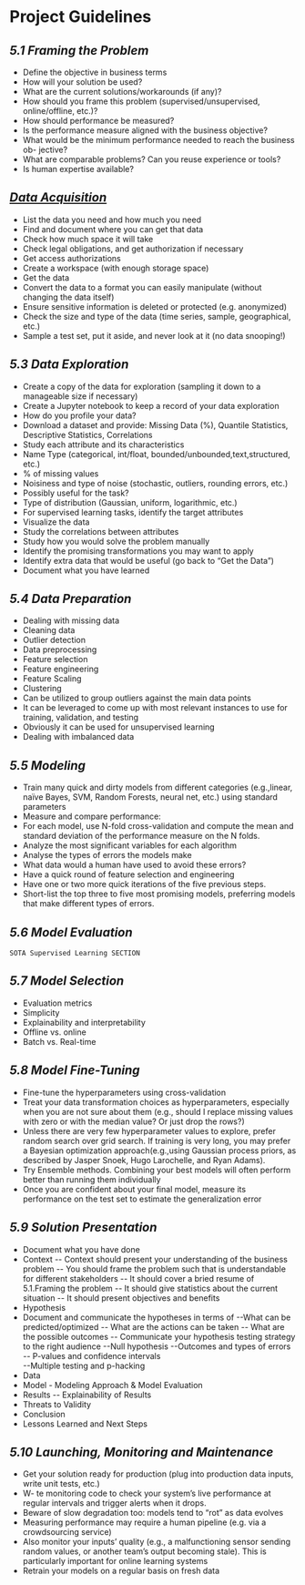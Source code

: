 # Project Guidelines

## _5.1 Framing the Problem_
- Define the objective in business terms
- How will your solution be used?
- What are the current solutions/workarounds (if any)?
- How should you frame this problem (supervised/unsupervised, online/offline, etc.)?
- How should performance be measured?
- 	Is the performance measure aligned with the business objective? 
- 	What would be the minimum performance needed to reach the business ob- jective?
- 	What are comparable problems? Can you reuse experience or tools?
- 	Is human expertise available?
## _[Data Acquisition](https://github.com/McGill-MMA-EnterpriseAnalytics/Dazed-Confusion-Matrix/blob/master/Project_Framework/Data_Acquisition.md)_
- 	List the data you need and how much you need
- 	Find and document where you can get that data
- 	Check how much space it will take
- 	Check legal obligations, and get authorization if necessary
- 	Get access authorizations
- 	Create a workspace (with enough storage space)
- 	Get the data
- 	Convert the data to a format you can easily manipulate (without changing the data itself)
- 	Ensure sensitive information is deleted or protected (e.g. anonymized)
- 	Check the size and type of the data (time series, sample, geographical, etc.)
- 	Sample a test set, put it aside, and never look at it (no data snooping!)
## _5.3 Data Exploration_
- 	Create a copy of the data for exploration (sampling it down to a manageable size if necessary)
- 	Create a Jupyter notebook to keep a record of your data exploration
- How do you profile your data?
- Download a dataset and provide: Missing Data (%), Quantile Statistics, Descriptive Statistics, Correlations
- Study each attribute and its characteristics
- Name Type (categorical, int/float, bounded/unbounded,text,structured, etc.)
- % of missing values
- Noisiness and type of noise (stochastic, outliers, rounding errors, etc.)
- Possibly useful for the task?
- Type of distribution (Gaussian, uniform, logarithmic, etc.)
- For supervised learning tasks, identify the target attributes
- 	Visualize the data
- 	Study the correlations between attributes
- 	Study how you would solve the problem manually
- 	Identify the promising transformations you may want to apply
- 	Identify extra data that would be useful (go back to “Get the Data”)
- 	Document what you have learned
## _5.4 Data Preparation_
- 	Dealing with missing data
- 	Cleaning data
- 	Outlier detection
- 	Data preprocessing
- 	Feature selection
- 	Feature engineering
- 	Feature Scaling
- 	Clustering
- Can be utilized to group outliers against the main data points
- It can be leveraged to come up with most relevant instances to use for training, validation, and testing
- Obviously it can be used for unsupervised learning
- Dealing with imbalanced data
## _5.5 Modeling_
- 	Train many quick and dirty models from different categories (e.g.,linear, naïve Bayes, SVM, Random Forests, neural net, etc.) using standard parameters
- 	Measure and compare performance:
- For each model, use N-fold cross-validation and compute the mean and standard deviation of the performance measure on the N folds.
- 	Analyze the most significant variables for each algorithm
- 	Analyse the types of errors the models make
-  What data would a human have used to avoid these errors?
- 	Have a quick round of feature selection and engineering
- 	Have one or two more quick iterations of the five previous steps.
- 	Short-list the top three to five most promising models, preferring models that make different types of errors.

## _5.6 Model Evaluation_
	SOTA Supervised Learning SECTION

## _5.7 Model Selection_
- 	Evaluation metrics
- 	Simplicity
- 	Explainability and interpretability
- 	Offline vs. online
- 	Batch vs. Real-time
## _5.8 Model Fine-Tuning_
- 	Fine-tune the hyperparameters using cross-validation
- Treat your data transformation choices as hyperparameters, especially when you are not sure about them (e.g., should I replace missing values with zero or with the median value? Or just drop the rows?)
- Unless there are very few hyperparameter values to explore, prefer random search over grid search. If training is very long, you may prefer a Bayesian optimization approach(e.g.,using Gaussian process priors, as described by Jasper Snoek, Hugo Larochelle, and Ryan Adams).
- 	Try Ensemble methods. Combining your best models will often perform better than running them individually
- 	Once you are confident about your final model, measure its performance on the test set to estimate the generalization error
## _5.9 Solution Presentation_
- 	Document what you have done
- Context
--   Context should present your understanding of the business problem
--  You should frame the problem such that is understandable for different stakeholders
-- It should cover a bried resume of 5.1.Framing the problem
-- It should give statistics about the current situation
-- It should present objectives and benefits
- Hypothesis
- Document and communicate the hypotheses in terms of 
--What can be predicted/optimized
-- What are the actions can be taken
-- What are the possible outcomes
-- Communicate your hypothesis testing strategy to the right audience
--Null hypothesis
--Outcomes and types of errors
-- P-values and confidence intervals			
--Multiple testing and p-hacking
- Data
- Model	- Modeling Approach & Model Evaluation
- Results
-- 	Explainability of Results
- 	Threats to Validity
- 	Conclusion
- 	Lessons Learned and Next Steps
## _5.10 Launching, Monitoring and Maintenance_
- Get your solution ready for production (plug into production data inputs, write unit tests, etc.)
- W- te monitoring code to check your system’s live performance at regular intervals and trigger alerts when it drops.
- Beware of slow degradation too: models tend to “rot” as data evolves
- Measuring performance may require a human pipeline (e.g. via a crowdsourcing service)
- Also monitor your inputs’ quality (e.g., a malfunctioning sensor sending random values, or another team’s output becoming stale). This is particularly important for online learning systems
- Retrain your models on a regular basis on fresh data
